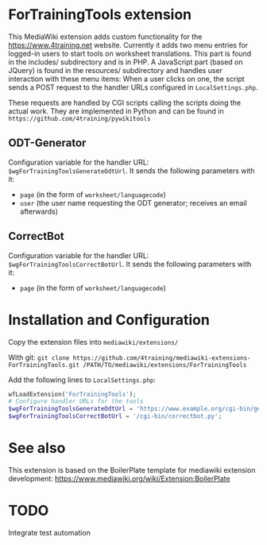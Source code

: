 # ForTrainingTools extension
This MediaWiki extension adds custom functionality for the https://www.4training.net website.
Currently it adds two menu entries for logged-in users to start tools on worksheet translations.
This part is found in the includes/ subdirectory and is in PHP.
A JavaScript part (based on JQuery) is found in the resources/ subdirectory and handles user
interaction with these menu items: When a user clicks on one, the script sends a POST request
to the handler URLs configured in `LocalSettings.php`.

These requests are handled by CGI scripts calling the scripts doing the actual work.
They are implemented in Python and can be found in `https://github.com/4training/pywikitools`

## ODT-Generator
Configuration variable for the handler URL: `$wgForTrainingToolsGenerateOdtUrl`.
It sends the following parameters with it:
* `page` (in the form of `worksheet/languagecode`)
* `user` (the user name requesting the ODT generator; receives an email afterwards)

## CorrectBot
Configuration variable for the handler URL: `$wgForTrainingToolsCorrectBotUrl`.
It sends the following parameters with it:
* `page` (in the form of `worksheet/languagecode`)

# Installation and Configuration
Copy the extension files into `mediawiki/extensions/`

With git:
    `git clone https://github.com/4training/mediawiki-extensions-ForTrainingTools.git /PATH/TO/mediawiki/extensions/ForTrainingTools`

Add the following lines to `LocalSettings.php`:
```php
wfLoadExtension('ForTrainingTools');
# Configure handler URLs for the tools
$wgForTrainingToolsGenerateOdtUrl = 'https://www.example.org/cgi-bin/generateodt.py';
$wgForTrainingToolsCorrectBotUrl = '/cgi-bin/correctbot.py';
```

# See also
This extension is based on the BoilerPlate template for mediawiki extension development:
https://www.mediawiki.org/wiki/Extension:BoilerPlate

# TODO
Integrate test automation
